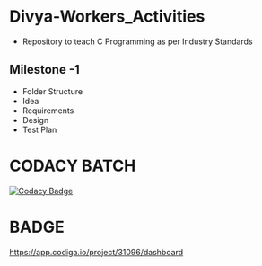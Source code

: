 # Divya-Workers_Activities
* Repository to teach C Programming as per Industry Standards

## Milestone -1
* Folder Structure
* Idea
* Requirements
* Design
* Test Plan


# CODACY BATCH
[![Codacy Badge](https://app.codacy.com/project/badge/Grade/93521dbe14d34dc392ff76daa5b31d44)](https://www.codacy.com/gh/Divyah-sys/Divya-workers_Activities/dashboard?utm_source=github.com&amp;utm_medium=referral&amp;utm_content=Divyah-sys/Divya-workers_Activities&amp;utm_campaign=Badge_Grade)


# BADGE
https://app.codiga.io/project/31096/dashboard
